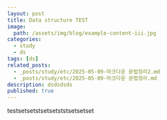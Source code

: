 ```yaml
---
layout: post
title: Data structure TEST
image:
  path: /assets/img/blog/example-content-iii.jpg
categories:
  - study
  - ds
tags: [ds]
related_posts:
  - _posts/study/etc/2025-05-09-마크다운 문법정리2.md
  - _posts/study/etc/2025-05-09-마크다운 문법정리.md
description: dsdsdsds
published: true
---
```


testsetsetstsetsetststsetsetset